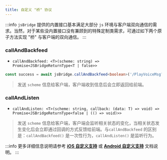 ```yaml
---
title: 自定义 "桥" 协议
---
```


:::info
`jsBridge` 提供的内置接口基本满足大部分 `js` 环境与客户端双向通信的需求。当然，对于某些没内置接口没有兼顾到的特殊定制类需求，可通过如下两个原子方法实现 "桥" 与客户端的双向通信。
:::

### callAndBackfeed
- `callAndBackfeed: <T>(scheme: string) => Promise<JSBridgeReturnType<T | false>>`
 
```ts title="示例"
const success = await jsBridge.callAndBackfeed<boolean>('/PlayVoiceMsg?msg={待播放语音文本}') // 返回是否播放成功
```

> 发送 `scheme` 信息给客户端，客户端收到信息后会立即返回给前端。

### callAndListen
- `callAndListen: <T>(scheme: string, callback: (data: T) => void) => Promise<JSBridgeReturnType<false | (() => void)>>`

> 发送 `scheme` 信息给客户端，客户端会监听相关状态的变化，当相关状态发生变化后会立即通过回调的方式反馈给前端。与`callAndBackfeed` 的区别是：`callAndBackfeed()` 是一次性行为，`callAndListen()` 是监听行为。


:::info
更多详细信息说明请参考 **[iOS 自定义支持](../app/show-ios.md#自定义支持)** 或 **[Android 自定义支持](../app/show-android.md#自定义支持)** 文档说明。
:::
